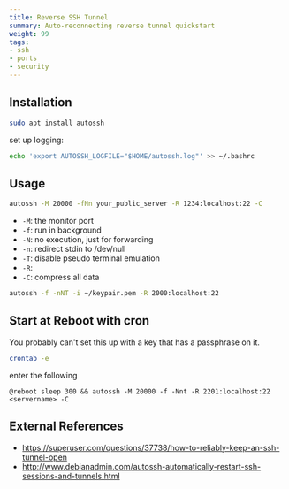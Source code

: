 ```yaml
---
title: Reverse SSH Tunnel
summary: Auto-reconnecting reverse tunnel quickstart
weight: 99
tags:
- ssh
- ports
- security
---
```


## Installation

```bash
sudo apt install autossh
```

set up logging:

```bash
echo 'export AUTOSSH_LOGFILE="$HOME/autossh.log"' >> ~/.bashrc
```

## Usage

```bash
autossh -M 20000 -fNn your_public_server -R 1234:localhost:22 -C
```

* ```-M```: the monitor port
* ```-f```: run in background
* ```-N```: no execution, just for forwarding
* ```-n```: redirect stdin to /dev/null
* ```-T```: disable pseudo terminal emulation
* ```-R```: 
* ```-C```: compress all data

```bash
autossh -f -nNT -i ~/keypair.pem -R 2000:localhost:22
```

## Start at Reboot with cron

<div class="alert alert-warning">
You probably can't set this up with a key that has a passphrase on it.
</div>

```bash
crontab -e
```

enter the following

```
@reboot sleep 300 && autossh -M 20000 -f -Nnt -R 2201:localhost:22 <servername> -C
```

## External References

* <https://superuser.com/questions/37738/how-to-reliably-keep-an-ssh-tunnel-open>
* <http://www.debianadmin.com/autossh-automatically-restart-ssh-sessions-and-tunnels.html>

